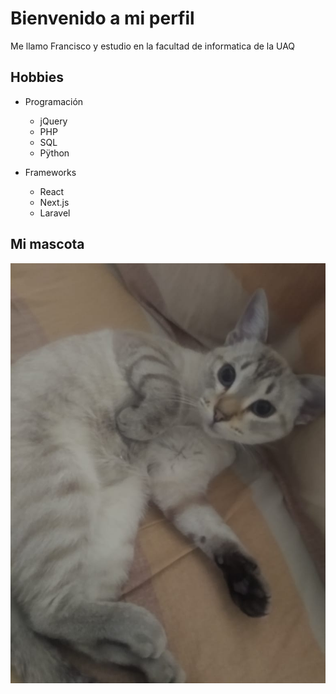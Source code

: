 # Bienvenido a mi perfil

Me llamo Francisco y estudio en la facultad de informatica de la UAQ

## Hobbies 
- Programación
    - jQuery
    - PHP
    - SQL
    - Pÿthon

- Frameworks
    - React
    - Next.js
    - Laravel

## Mi mascota

![Foto de mi mascota](estopa.jpeg)

